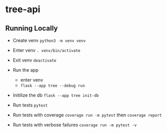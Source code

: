 # tree-api

## Running Locally

- Create venv `python3 -m venv venv`

- Enter venv `. venv/bin/activate`
- Exit venv `deactivate`

- Run the app

  - enter venv
  - `flask --app tree --debug run`

- Initilize the db `flask --app tree init-db`

- Run tests `pytest`
- Run tests with coverage `coverage run -m pytest` then `coverage report`
- Run tests with verbose failures `coverage run -m pytest -v`
